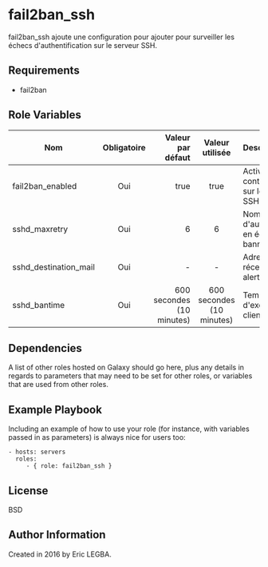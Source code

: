 fail2ban_ssh
=========

fail2ban_ssh ajoute une configuration pour ajouter pour surveiller les échecs d'authentification sur le serveur SSH.

Requirements
------------

- fail2ban

Role Variables
--------------

| Nom	        | Obligatoire	| Valeur par défaut  | Valeur utilisée	| Description|
| ------------- |:-------------:| ------------------:|:--------:|:-----------|
|fail2ban_enabled| Oui|true|true|Activer le contrôle fail2ban sur le serveur SSH.|
|sshd_maxretry|Oui|6|6|Nombre d'authentification en échec pour bannir le client.|
|sshd_destination_mail|Oui|-|-|Adresse mail de réception des alertes mail.|
|sshd_bantime|Oui|600 secondes (10 minutes)|600 secondes (10 minutes)|Temps d'exclusion du client.|

Dependencies
------------

A list of other roles hosted on Galaxy should go here, plus any details in regards to parameters that may need to be set for other roles, or variables that are used from other roles.

Example Playbook
----------------

Including an example of how to use your role (for instance, with variables passed in as parameters) is always nice for users too:

    - hosts: servers
      roles:
         - { role: fail2ban_ssh }

License
-------

BSD

Author Information
------------------

Created in 2016 by Eric LEGBA.